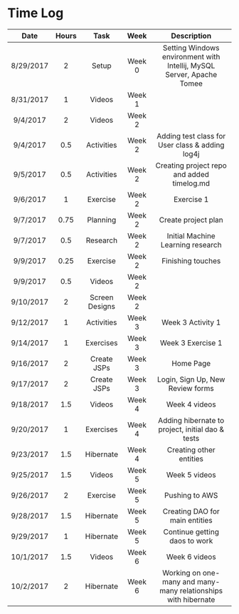 # Time Log
| Date      | Hours | Task   | Week   | Description   |
| :------:  |:-----:| :-----:|:----: | :------------:|
| 8/29/2017 | 2     | Setup | Week 0 | Setting Windows environment with Intellij, MySQL Server, Apache Tomee |
| 8/31/2017 | 1     | Videos | Week 1 |  |
| 9/4/2017  | 2     | Videos | Week 2 |  |
| 9/4/2017  | 0.5     | Activities | Week 2 | Adding test class for User class & adding log4j |
| 9/5/2017  | 0.5     | Activities | Week 2 | Creating project repo and added timelog.md |
| 9/6/2017  | 1     | Exercise | Week 2 | Exercise 1 |
| 9/7/2017  | 0.75     | Planning | Week 2 | Create project plan |
| 9/7/2017  | 0.5     | Research | Week 2 | Initial Machine Learning research |
| 9/9/2017  | 0.25     | Exercise | Week 2 | Finishing touches |
| 9/9/2017  | 0.5     | Videos | Week 2 |  |
| 9/10/2017  | 2     | Screen Designs | Week 2 |  |
| 9/12/2017  | 1     | Activities | Week 3 | Week 3 Activity 1 |
| 9/14/2017  | 1     | Exercises | Week 3 | Week 3 Exercise 1 |
| 9/16/2017  | 2     | Create JSPs | Week 3 | Home Page |
| 9/17/2017  | 2     | Create JSPs | Week 3 | Login, Sign Up, New Review forms |
| 9/18/2017  | 1.5     | Videos | Week 4 | Week 4 videos |
| 9/20/2017  | 1     | Exercises | Week 4 | Adding hibernate to project, initial dao & tests |
| 9/23/2017  | 1.5     | Hibernate | Week 4 | Creating other entities |
| 9/25/2017  | 1.5     | Videos | Week 5 | Week 5 videos |
| 9/26/2017  | 2     | Exercise | Week 5 | Pushing to AWS |
| 9/28/2017  | 1.5     | Hibernate | Week 5 | Creating DAO for main entities |
| 9/29/2017  | 1     | Hibernate | Week 5 | Continue getting daos to work |
| 10/1/2017  | 1.5     | Videos | Week 6 | Week 6 videos |
| 10/2/2017  | 2     | Hibernate | Week 6 | Working on one-many and many-many relationships with hibernate |
